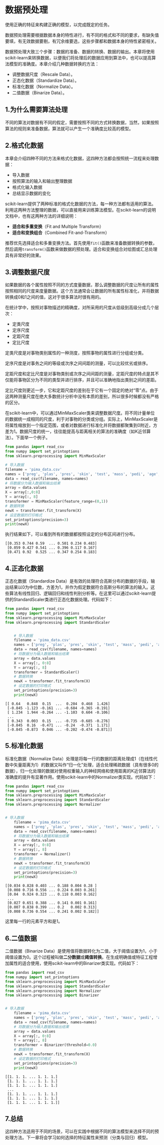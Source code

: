 # 数据预处理

使用正确的特征来构建正确的模型，以完成既定的任务。

数据预处理需要根据数据本身的特性进行，有不同的格式和不同的要求，有缺失值要填，有无效数据要剔，有冗余维要选，这些步骤都和数据本身的特性紧密相关。

数据预处理大致三个步骤：数据的准备、数据的转换、数据的输出。本章将使用scikit-learn来转换数据，以便我们将处理后的数据应用到算法中，也可以提高算法模型的准确度。本章介绍几种数据转换的方法：

- 调整数据尺度（Rescale Data）。
- 正态化数据（Standardize Data）。
- 标准化数据（Normalize Data）。
- 二值数据（Binarize Data）。

## 1.为什么需要算法处理

不同的算法对数据有不同的假定，需要按照不同的方式转换数据，当然，如果按照算法的规则来准备数据，算法就可以产生一个准确度比较高的模型。

## 2.格式化数据

本章会介绍四种不同的方法来格式化数据，这四种方法都会按照统一流程来处理数据：

- 导入数据
- 按照算法的输入和输出整理数据
- 格式化输入数据
- 总结显示数据的变化

scikit-learn提供了两种标准的格式化数据的方法，每一种方法都有适用的算法。利用这两种方法整理的数据，可以直接用来训练算法模型。在scikit-learn的说明文档中，也有这两种方法的详细说明：

- **适合和多重变换**（Fit and Multiple Transform）
- **适合和变换组合**（Combined Fit-and-Transform）

推荐优先选择适合和多重变换方法。首先使用`fit()`函数来准备数据转换的参数，然后调用`transform()`函数来做数据的预处理。适合和变换组合对绘图或汇总处理具有非常好的效果。

## 3.调整数据尺度

如果数据的各个属性按照不同的方式度量数据，那么调整数据的尺度让所有的属性按照相同的尺度来度量数据。这个方法通常会让数据的所有属性标准化，并将数据转换成0和1之间的值，这对于很多算法时很有用的。

在统计学中，按照对事物描述的精确度，对所采用的尺度从低级到高级分成几个层次：

- 定类尺度
- 定序尺度
- 定距尺度
- 定比尺度

定类尺度是对事物类别属性的一种测度，按照事物的属性进行分组或分类。

定序尺度是对事务之间的等级或次序之间间距的测量，可以比较优劣或排序。

定距尺度和定比尺度是对事物类别或次序之间间距的测量，定距尺度的特点是其不仅能将事物区分为不同的类型并进行排序，并且可以准确地指出类别之间的差距。

定比尺度则更近一步，它和定距尺度的差别在于它有一个固定的绝对“零”点。由于这两种测量尺度在绝大多数统计分析中没有本质的差别，所以很多时候都没有严格的区分。

在scikit-learn中，可以通过MinMaxScaler类来调整数据尺度。将不同计量单位的数据统一成相同的尺度，利于对事物的分类或分组。实际上，MinMaxScaler是将属性缩放到一个指定范围，或者对数据进行标准化并将数据都聚集到0附近，方差为1。数据尺度的统一，往往能提高与距离相关的算法的准确度（如K近邻算法）。下面举一个例子。

```python
from pandas import read_csv
from numpy import set_printoptions
from sklearn.preprocessing import MinMaxScaler

# 导入数据
filename = 'pima_data.csv'
names = ['preg', 'plas', 'pres', 'skin', 'test', 'mass', 'pedi', 'age', 'class']
data = read_csv(filename, names=names)
# 将数据分为输入数据和输出结果
array = data.values
X = array[:,0:8]
Y = array[:, 8]
transformer = MinMaxScaler(feature_range=(0,1))
# 数据转换
newX = transformer.fit_transform(X)
# 设定数据的打印格式
set_printoptions(precision=3)
print(newX)
```

执行结果如下，可以看到所有的数据都按照设定的分布区间进行分布。

```
[[0.353 0.744 0.59  ... 0.501 0.234 0.483]
 [0.059 0.427 0.541 ... 0.396 0.117 0.167]
 [0.471 0.92  0.525 ... 0.347 0.254 0.183]
```

## 4.正态化数据

正态化数据（Standardize Data）是有效的处理符合高斯分布的数据的手段，输出结果以0为中位数，方差为1，并作为假定数据符合高斯分布的算法的输入。这些算法有线性回归、逻辑回归和线性判别分析等。在这里可以通过scikit-learn提供的StandardScaler类进行正态化数据处理。代码如下：

```python
from pandas import read_csv
from numpy import set_printoptions
from sklearn.preprocessing import MinMaxScaler
from sklearn.preprocessing import StandardScaler


    # 导入数据
    filename = 'pima_data.csv'
    names = ['preg', 'plas', 'pres', 'skin', 'test', 'mass', 'pedi', 'age', 'class']
    data = read_csv(filename, names=names)
    # 将数据分为输入数据和输出结果
    array = data.values
    X = array[:, 0:8]
    Y = array[:, 8]
    transformer = StandardScaler()
    # 数据转换
    newX = transformer.fit_transform(X)
    # 设定数据的打印格式
    set_printoptions(precision=3)
    print(newX)
```

```
[[ 0.64   0.848  0.15  ...  0.204  0.468  1.426]
 [-0.845 -1.123 -0.161 ... -0.684 -0.365 -0.191]
 [ 1.234  1.944 -0.264 ... -1.103  0.604 -0.106]
 ...
 [ 0.343  0.003  0.15  ... -0.735 -0.685 -0.276]
 [-0.845  0.16  -0.471 ... -0.24  -0.371  1.171]
 [-0.845 -0.873  0.046 ... -0.202 -0.474 -0.871]]

```

## 5.标准化数据

标准化数据（Normalize Data）处理是将每一行的数据的距离处理成1（在线性代数中矢量距离为1）的数据又叫作“归一化”处理，适合处理稀疏数据（具有很多0的数据），归一化处理的数据对使用权重输入的神经网络和使用距离的K近邻算法的准确度的提升有显著作用。使用scikit-learn中的Normalizer类实现。代码如下：

```python
from pandas import read_csv
from numpy import set_printoptions
from sklearn.preprocessing import MinMaxScaler
from sklearn.preprocessing import StandardScaler
from sklearn.preprocessing import Normalizer


# 导入数据
    filename = 'pima_data.csv'
    names = ['preg', 'plas', 'pres', 'skin', 'test', 'mass', 'pedi', 'age', 'class']
    data = read_csv(filename, names=names)
    # 将数据分为输入数据和输出结果
    array = data.values
    X = array[:, 0:8]
    Y = array[:, 8]
    transformer = Normalizer()
    # 数据转换
    newX = transformer.fit_transform(X)
    # 设定数据的打印格式
    set_printoptions(precision=3)
    print(newX)
```

```
[[0.034 0.828 0.403 ... 0.188 0.004 0.28 ]
 [0.008 0.716 0.556 ... 0.224 0.003 0.261]
 [0.04  0.924 0.323 ... 0.118 0.003 0.162]
 ...
 [0.027 0.651 0.388 ... 0.141 0.001 0.161]
 [0.007 0.838 0.399 ... 0.2   0.002 0.313]
 [0.008 0.736 0.554 ... 0.241 0.002 0.182]]
```

这里每一行的元素平方和是1。

## 6.二值数据

二值数据（Binarize Data）是使用值将数据转化为二值，大于阈值设置为1，小于阈值设置为0。这个过程被叫做**二分数据**或**阈值转换**。在生成明确值或特征工程增加属性的适合使用，使用scikit-learn中的Binarizer类实现。代码如下：

```python
from pandas import read_csv
from numpy import set_printoptions
from sklearn.preprocessing import MinMaxScaler
from sklearn.preprocessing import StandardScaler
from sklearn.preprocessing import Normalizer
from sklearn.preprocessing import Binarizer


# 导入数据
    filename = 'pima_data.csv'
    names = ['preg', 'plas', 'pres', 'skin', 'test', 'mass', 'pedi', 'age', 'class']
    data = read_csv(filename, names=names)
    # 将数据分为输入数据和输出结果
    array = data.values
    X = array[:, 0:8]
    Y = array[:, 8]
    transformer = Binarizer(threshold=0.0)
    # 数据转换
    newX = transformer.fit_transform(X)
    # 设定数据的打印格式
    set_printoptions(precision=3)
    print(newX)
```

```
[[1. 1. 1. ... 1. 1. 1.]
 [1. 1. 1. ... 1. 1. 1.]
 [1. 1. 1. ... 1. 1. 1.]
 ...
 [1. 1. 1. ... 1. 1. 1.]
 [1. 1. 1. ... 1. 1. 1.]
 [1. 1. 1. ... 1. 1. 1.]]
```

## 7.总结

这四种方法适用于不同的场景，可以在实践中根据不同的算法模型来选择不同的预处理方法。下一章将会学习如何选择的特征属性来预测（分类与回归）模型。

